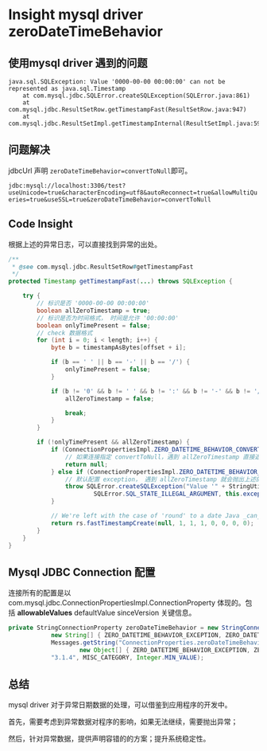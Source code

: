 # Insight mysql driver zeroDateTimeBehavior

## 使用mysql driver 遇到的问题

```log
java.sql.SQLException: Value '0000-00-00 00:00:00' can not be represented as java.sql.Timestamp
    at com.mysql.jdbc.SQLError.createSQLException(SQLError.java:861)
    at com.mysql.jdbc.ResultSetRow.getTimestampFast(ResultSetRow.java:947)
    at com.mysql.jdbc.ResultSetImpl.getTimestampInternal(ResultSetImpl.java:5921)
```

## 问题解决

jdbcUrl 声明 `zeroDateTimeBehavior=convertToNull`即可。

`jdbc:mysql://localhost:3306/test?useUnicode=true&characterEncoding=utf8&autoReconnect=true&allowMultiQueries=true&useSSL=true&zeroDateTimeBehavior=convertToNull`

## Code Insight

根据上述的异常日志，可以直接找到异常的出处。

```java
/**
 * @see com.mysql.jdbc.ResultSetRow#getTimestampFast
 */
protected Timestamp getTimestampFast(...) throws SQLException {

    try {
        // 标识是否 '0000-00-00 00:00:00'
        boolean allZeroTimestamp = true;
        // 标识是否为时间格式， 时间是允许 '00:00:00'
        boolean onlyTimePresent = false;
        // check 数据格式
        for (int i = 0; i < length; i++) {
            byte b = timestampAsBytes[offset + i];

            if (b == ' ' || b == '-' || b == '/') {
                onlyTimePresent = false;
            }

            if (b != '0' && b != ' ' && b != ':' && b != '-' && b != '/' && b != '.') {
                allZeroTimestamp = false;

                break;
            }
        }

        if (!onlyTimePresent && allZeroTimestamp) {
            if (ConnectionPropertiesImpl.ZERO_DATETIME_BEHAVIOR_CONVERT_TO_NULL.equals(conn.getZeroDateTimeBehavior())) {
                // 如果连接指定 convertToNull，遇到 allZeroTimestamp 直接返回 null
                return null;
            } else if (ConnectionPropertiesImpl.ZERO_DATETIME_BEHAVIOR_EXCEPTION.equals(conn.getZeroDateTimeBehavior())) {
                // 默认配置 exception， 遇到 allZeroTimestamp 就会抛出上述的异常
                throw SQLError.createSQLException("Value '" + StringUtils.toString(timestampAsBytes) + "' can not be represented as java.sql.Timestamp",
                        SQLError.SQL_STATE_ILLEGAL_ARGUMENT, this.exceptionInterceptor);
            }

            // We're left with the case of 'round' to a date Java _can_ represent, which is '0001-01-01'.
            return rs.fastTimestampCreate(null, 1, 1, 1, 0, 0, 0, 0);
        }
    }
}
```

## Mysql JDBC Connection 配置

连接所有的配置是以 com.mysql.jdbc.ConnectionPropertiesImpl.ConnectionProperty 体现的。包括  **allowableValues** defaultValue sinceVersion 关键信息。

```java
private StringConnectionProperty zeroDateTimeBehavior = new StringConnectionProperty("zeroDateTimeBehavior", ZERO_DATETIME_BEHAVIOR_EXCEPTION,
            new String[] { ZERO_DATETIME_BEHAVIOR_EXCEPTION, ZERO_DATETIME_BEHAVIOR_ROUND, ZERO_DATETIME_BEHAVIOR_CONVERT_TO_NULL },
            Messages.getString("ConnectionProperties.zeroDateTimeBehavior",
                    new Object[] { ZERO_DATETIME_BEHAVIOR_EXCEPTION, ZERO_DATETIME_BEHAVIOR_ROUND, ZERO_DATETIME_BEHAVIOR_CONVERT_TO_NULL }),
            "3.1.4", MISC_CATEGORY, Integer.MIN_VALUE);
```

## 总结

mysql driver 对于异常日期数据的处理，可以借鉴到应用程序的开发中。

首先，需要考虑到异常数据对程序的影响，如果无法继续，需要抛出异常；

然后，针对异常数据，提供声明容错的的方案；提升系统稳定性。

